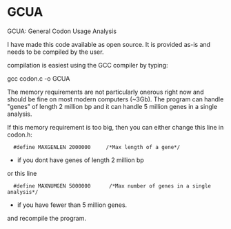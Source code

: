 # GCUA
GCUA: General Codon Usage Analysis

I have made this code available as open source.  It is provided as-is and needs to be compiled by the user.

compilation is easiest using the GCC compiler by typing:

  gcc codon.c -o GCUA

The memory requirements are not particularly onerous right now and should be fine on most modern computers (~3Gb).
The program can handle "genes" of length 2 million bp and it can handle 5 million genes in a single analysis.

If this memory requirement is too big, then you can either change this line in codon.h:

~~~
  #define MAXGENLEN 2000000     /*Max length of a gene*/
~~~
- if you dont have genes of length 2 million bp

or this line
~~~
  #define MAXNUMGEN 5000000      /*Max number of genes in a single analysis*/
~~~
 - if you have fewer than 5 million genes.


and recompile the program.
